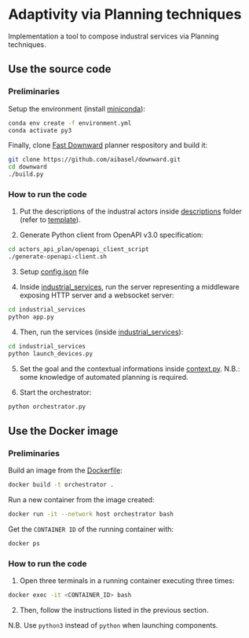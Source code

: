 # Adaptivity via Planning techniques

Implementation a tool to compose industral services via Planning techniques.

## Use the source code

### Preliminaries

Setup the environment (install [miniconda](https://docs.conda.io/projects/conda/en/stable/user-guide/install/index.html#installing-conda-on-a-system-that-has-other-python-installations-or-packages)):
```sh
conda env create -f environment.yml
conda activate py3
```

Finally, clone [Fast Downward](https://github.com/aibasel/downward) planner respository and build it:
```sh
git clone https://github.com/aibasel/downward.git
cd downward
./build.py
```


### How to run the code

1. Put the descriptions of the industral actors inside [descriptions](industrial_services/actors_api_plan/descriptions/) folder (refer to [template](industrial_services/README.md)).

2. Generate Python client from OpenAPI v3.0 specification:
```sh
cd actors_api_plan/openapi_client_script
./generate-openapi-client.sh
```

3. Setup [config.json](config.json) file

3. Inside [industrial_services](industrial_services), run the server representing a middleware exposing HTTP server and a websocket server:
```sh
cd industrial_services
python app.py
```

4. Then, run the services (inside [industrial_services](industrial_services)):
```sh
cd industrial_services
python launch_devices.py
```

5. Set the goal and the contextual informations inside [context.py](context.py). N.B.: some knowledge of automated planning is required.

6. Start the orchestrator:
```sh
python orchestrator.py
```


## Use the Docker image

### Preliminaries

Build an image from the [Dockerfile](Dockerfile):
```sh
docker build -t orchestrator .
```

Run a new container from the image created:
```sh
docker run -it --network host orchestrator bash
```

Get the ``CONTAINER ID`` of the running container with:
```sh
docker ps
```


### How to run the code

1. Open three terminals in a running container executing three times:
```sh
docker exec -it <CONTAINER_ID> bash
```

2. Then, follow the instructions listed in the previous section.

N.B. Use ``python3`` instead of ``python`` when launching components.